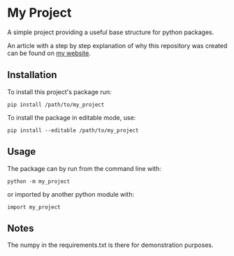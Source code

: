 # My Project

A simple project providing a useful base structure for python packages.

An article with a step by step explanation of why this repository was created can be found on [my website](https://awaywithideas.com/the-optimal-python-project-structure/).

## Installation
To install this project's package run:

```
pip install /path/to/my_project
```

To install the package in editable mode, use:

```
pip install --editable /path/to/my_project
```

## Usage
The package can by run from the command line
with:

```
python -m my_project
```

or imported by another python module with:

```
import my_project
```

## Notes
The numpy in the requirements.txt is there for demonstration purposes.